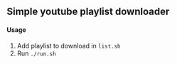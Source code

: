 ## Simple youtube playlist downloader

#### Usage

  1. Add playlist to download in `list.sh`
  1. Run `./run.sh`
